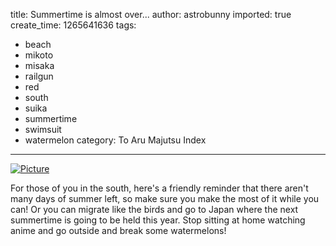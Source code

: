 title: Summertime is almost over...
author: astrobunny
imported: true
create_time: 1265641636
tags:
- beach
- mikoto
- misaka
- railgun
- red
- south
- suika
- summertime
- swimsuit
- watermelon
category: To Aru Majutsu Index
---
 [![](wp-uploads/2010/02/wpid-suikasml-500x719.jpg "Picture")](/images/wp-uploads/2010/02/wpid-suikasml.JPG)  
  
For those of you in the south, here's a friendly reminder that there aren't many days of summer left, so make sure you make the most of it while you can! Or you can migrate like the birds and go to Japan where the next summertime is going to be held this year. Stop sitting at home watching anime and go outside and break some watermelons!